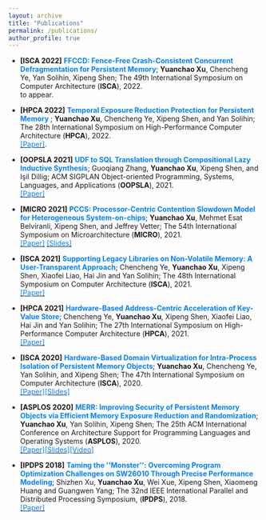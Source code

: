 ```yaml
---
layout: archive
title: "Publications"
permalink: /publications/
author_profile: true
---
```

* **\[ISCA 2022\]** **<font color="#0081ff"> FFCCD: Fence-Free Crash-Consistent Concurrent Defragmentation for Persistent Memory</font>**;
**Yuanchao Xu**, Chencheng Ye, Yan Solihin, Xipeng Shen;
The 49th International Symposium on Computer Architecture (**ISCA**), 2022. <br> to appear.

* **\[HPCA 2022\]** **<font color="#0081ff"> Temporal Exposure Reduction Protection for Persistent Memory </font>**; **Yuanchao Xu**, Chencheng Ye, Xipeng Shen, and Yan Solihin; The 28th International Symposium on High-Performance Computer Architecture (**HPCA**), 2022. <br> [<font color="#0081ff">[Paper]</font>](http://yuanchaoxu6.github.io/files/HPCA22.pdf).

* **\[OOPSLA 2021\]** **<font color="#0081ff"> UDF to SQL Translation through Compositional Lazy Inductive Synthesis</font>**; Guoqiang Zhang, **Yuanchao Xu**, Xipeng Shen, and Işil Dillig; ACM SIGPLAN Object-oriented Programming, Systems, Languages, and Applications (**OOPSLA**), 2021. <br> [<font color="#0081ff">[Paper]</font>](http://yuanchaoxu6.github.io/files/OOPSLA2021.pdf)

* **\[MICRO 2021\]** **<font color="#0081ff"> PCCS: Processor-Centric Contention Slowdown Model for Heterogeneous System-on-chips</font>**; **Yuanchao Xu**, Mehmet Esat Belviranli, Xipeng Shen, and Jeffrey Vetter; The 54th International Symposium on Microarchitecture (**MICRO**), 2021. <br> [<font color="#0081ff">[Paper]</font>](http://yuanchaoxu6.github.io/files/MICRO2021.pdf) [<font color="#0081ff">[Slides]</font>](http://yuanchaoxu6.github.io/files/MICRO2021_PCCS.pdf)

* **\[ISCA 2021\]** **<font color="#0081ff"> Supporting Legacy Libraries on Non-Volatile Memory: A User-Transparent Approach</font>**; Chencheng Ye, **Yuanchao Xu**, Xipeng Shen, Xiaofei Liao, Hai Jin and Yan Solihin; The 48th International Symposium on Computer Architecture (**ISCA**), 2021. <br> [<font color="#0081ff">[Paper]</font>](http://yuanchaoxu6.github.io/files/ISCA21.pdf)

* **\[HPCA 2021\]** **<font color="#0081ff"> Hardware-Based Address-Centric Acceleration of Key-Value Store</font>**; Chencheng Ye, **Yuanchao Xu**, Xipeng Shen, Xiaofei Liao, Hai Jin and Yan Solihin; The 27th International Symposium on High-Performance Computer Architecture (**HPCA**), 2021. <br> [<font color="#0081ff">[Paper]</font>](http://yuanchaoxu6.github.io/files/HPCA21.pdf)

* **\[ISCA 2020\]** **<font color="#0081ff"> Hardware-Based Domain Virtualization for Intra-Process Isolation of Persistent Memory Objects</font>**; **Yuanchao Xu**, Chencheng Ye, Yan Solihin, and Xipeng Shen; The 47th International Symposium on Computer Architecture (**ISCA**), 2020. <br> [<font color="#0081ff">[Paper]</font>](http://yuanchaoxu6.github.io/files/isca20.pdf)[<font color="#0081ff">[Slides]</font>](http://yuanchaoxu6.github.io/files/ISCA2020MPKVirtualization.pdf)

* **\[ASPLOS 2020\]** **<font color="#0081ff"> MERR: Improving Security of Persistent Memory Objects via Efficient Memory Exposure Reduction and Randomization</font>**; **Yuanchao Xu**, Yan Solihin, Xipeng Shen; The 25th ACM International Conference on Architecture Support for Programming Languages and Operating Systems (**ASPLOS**), 2020. <br> [<font color="#0081ff">[Paper]</font>](http://yuanchaoxu6.github.io/files/asplos20.pdf)[<font color="#0081ff">[Slides]</font>](http://yuanchaoxu6.github.io/files/ASPLOS2020MERR.pdf)[<font color="#0081ff">[Video]</font>](https://www.youtube.com/watch?v=96OUTHkBdY0&list=PLsLWHLZB96VeVp3IVzvSH58ttVz_Anr7H&index=65)

* **\[IPDPS 2018\]** **<font color="#0081ff"> Taming the ''Monster'': Overcoming Program Optimization Challenges on SW26010 Through Precise Performance Modeling</font>**; Shizhen Xu, **Yuanchao Xu**, Wei Xue, Xipeng Shen, Xiaomeng Huang and Guangwen Yang; The 32nd IEEE International Parallel and Distributed Processing Symposium, (**IPDPS**), 2018. <br> [<font color="#0081ff">[Paper]</font>](http://yuanchaoxu6.github.io/files/ipdps18.pdf)
